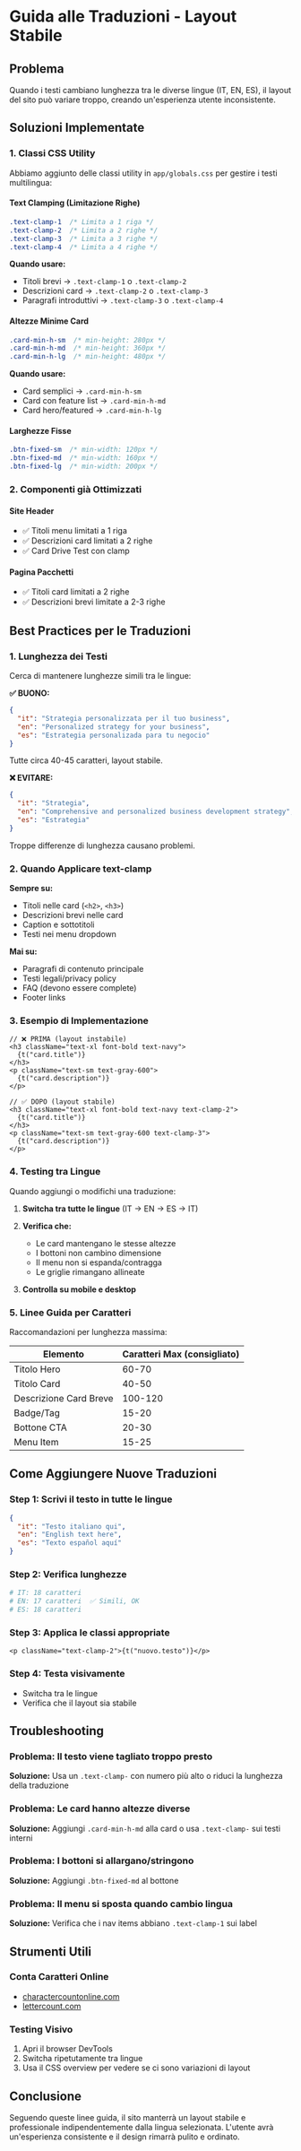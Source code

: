 # Guida alle Traduzioni - Layout Stabile

## Problema
Quando i testi cambiano lunghezza tra le diverse lingue (IT, EN, ES), il layout del sito può variare troppo, creando un'esperienza utente inconsistente.

## Soluzioni Implementate

### 1. Classi CSS Utility

Abbiamo aggiunto delle classi utility in `app/globals.css` per gestire i testi multilingua:

#### Text Clamping (Limitazione Righe)
```css
.text-clamp-1  /* Limita a 1 riga */
.text-clamp-2  /* Limita a 2 righe */
.text-clamp-3  /* Limita a 3 righe */
.text-clamp-4  /* Limita a 4 righe */
```

**Quando usare:**
- Titoli brevi → `.text-clamp-1` o `.text-clamp-2`
- Descrizioni card → `.text-clamp-2` o `.text-clamp-3`
- Paragrafi introduttivi → `.text-clamp-3` o `.text-clamp-4`

#### Altezze Minime Card
```css
.card-min-h-sm  /* min-height: 280px */
.card-min-h-md  /* min-height: 360px */
.card-min-h-lg  /* min-height: 480px */
```

**Quando usare:**
- Card semplici → `.card-min-h-sm`
- Card con feature list → `.card-min-h-md`
- Card hero/featured → `.card-min-h-lg`

#### Larghezze Fisse
```css
.btn-fixed-sm  /* min-width: 120px */
.btn-fixed-md  /* min-width: 160px */
.btn-fixed-lg  /* min-width: 200px */
```

### 2. Componenti già Ottimizzati

#### Site Header
- ✅ Titoli menu limitati a 1 riga
- ✅ Descrizioni card limitati a 2 righe
- ✅ Card Drive Test con clamp

#### Pagina Pacchetti
- ✅ Titoli card limitati a 2 righe
- ✅ Descrizioni brevi limitate a 2-3 righe

## Best Practices per le Traduzioni

### 1. Lunghezza dei Testi

Cerca di mantenere lunghezze simili tra le lingue:

**✅ BUONO:**
```json
{
  "it": "Strategia personalizzata per il tuo business",
  "en": "Personalized strategy for your business",
  "es": "Estrategia personalizada para tu negocio"
}
```
Tutte circa 40-45 caratteri, layout stabile.

**❌ EVITARE:**
```json
{
  "it": "Strategia",
  "en": "Comprehensive and personalized business development strategy",
  "es": "Estrategia"
}
```
Troppe differenze di lunghezza causano problemi.

### 2. Quando Applicare text-clamp

**Sempre su:**
- Titoli nelle card (`<h2>`, `<h3>`)
- Descrizioni brevi nelle card
- Caption e sottotitoli
- Testi nei menu dropdown

**Mai su:**
- Paragrafi di contenuto principale
- Testi legali/privacy policy
- FAQ (devono essere complete)
- Footer links

### 3. Esempio di Implementazione

```tsx
// ❌ PRIMA (layout instabile)
<h3 className="text-xl font-bold text-navy">
  {t("card.title")}
</h3>
<p className="text-sm text-gray-600">
  {t("card.description")}
</p>

// ✅ DOPO (layout stabile)
<h3 className="text-xl font-bold text-navy text-clamp-2">
  {t("card.title")}
</h3>
<p className="text-sm text-gray-600 text-clamp-3">
  {t("card.description")}
</p>
```

### 4. Testing tra Lingue

Quando aggiungi o modifichi una traduzione:

1. **Switcha tra tutte le lingue** (IT → EN → ES → IT)
2. **Verifica che:**
   - Le card mantengano le stesse altezze
   - I bottoni non cambino dimensione
   - Il menu non si espanda/contragga
   - Le griglie rimangano allineate

3. **Controlla su mobile e desktop**

### 5. Linee Guida per Caratteri

Raccomandazioni per lunghezza massima:

| Elemento | Caratteri Max (consigliato) |
|----------|----------------------------|
| Titolo Hero | 60-70 |
| Titolo Card | 40-50 |
| Descrizione Card Breve | 100-120 |
| Badge/Tag | 15-20 |
| Bottone CTA | 20-30 |
| Menu Item | 15-25 |

## Come Aggiungere Nuove Traduzioni

### Step 1: Scrivi il testo in tutte le lingue
```json
{
  "it": "Testo italiano qui",
  "en": "English text here", 
  "es": "Texto español aquí"
}
```

### Step 2: Verifica lunghezze
```bash
# IT: 18 caratteri
# EN: 17 caratteri  ✅ Simili, OK
# ES: 18 caratteri
```

### Step 3: Applica le classi appropriate
```tsx
<p className="text-clamp-2">{t("nuovo.testo")}</p>
```

### Step 4: Testa visivamente
- Switcha tra le lingue
- Verifica che il layout sia stabile

## Troubleshooting

### Problema: Il testo viene tagliato troppo presto
**Soluzione:** Usa un `.text-clamp-` con numero più alto o riduci la lunghezza della traduzione

### Problema: Le card hanno altezze diverse
**Soluzione:** Aggiungi `.card-min-h-md` alla card o usa `.text-clamp-` sui testi interni

### Problema: I bottoni si allargano/stringono
**Soluzione:** Aggiungi `.btn-fixed-md` al bottone

### Problema: Il menu si sposta quando cambio lingua
**Soluzione:** Verifica che i nav items abbiano `.text-clamp-1` sui label

## Strumenti Utili

### Conta Caratteri Online
- [charactercountonline.com](https://charactercountonline.com/)
- [lettercount.com](https://www.lettercount.com/)

### Testing Visivo
1. Apri il browser DevTools
2. Switcha ripetutamente tra lingue
3. Usa il CSS overview per vedere se ci sono variazioni di layout

## Conclusione

Seguendo queste linee guida, il sito manterrà un layout stabile e professionale indipendentemente dalla lingua selezionata. L'utente avrà un'esperienza consistente e il design rimarrà pulito e ordinato.


